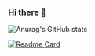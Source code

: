 ### Hi there 👋


![Anurag's GitHub stats](https://github-readme-stats.vercel.app/api?username=yashtekavade&show_icons=true&theme=radical)

[![Readme Card](https://github-readme-stats.vercel.app/api/pin/?username=anuraghazra&repo=github-readme-stats)](https://github.com/anuraghazra/github-readme-stats)
